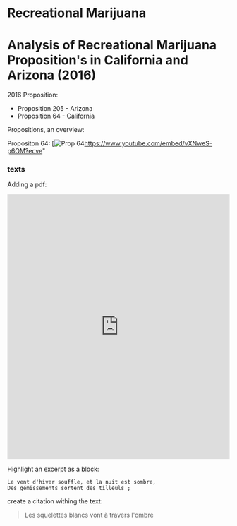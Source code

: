 # Recreational Marijuana

# Analysis of Recreational Marijuana Proposition's in California and Arizona (2016) 

2016 Proposition:
* Proposition 205 - Arizona 
* Proposition 64 - California 


Propositions, an overview:

Propositon 64:
[![Prop 64](https://img.youtube.com/vi/YOUTUBE_VIDEO_ID_HERE/0.jpg)https://www.youtube.com/embed/vXNweS-p6OM?ecve"

### texts

Adding a pdf:

<iframe class="scribd_iframe_embed" src="https://www.scribd.com/embeds/341852935/content?start_page=1&view_mode=scroll&access_key=key-QBYckJevb4n2sVehoVJU&show_recommendations=true" data-auto-height="false" data-aspect-ratio="0.7068965517241379" scrolling="no" id="doc_93562" width="100%" height="600" frameborder="0"></iframe>

Highlight an excerpt as a block:
```
Le vent d'hiver souffle, et la nuit est sombre, 
Des gémissements sortent des tilleuls ; 
```
create a citation withing the text:

> Les squelettes blancs vont à travers l'ombre

